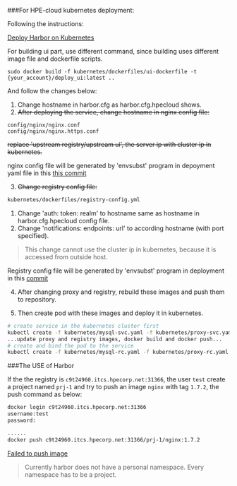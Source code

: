 ###For HPE-cloud kubernetes deployment:

Following the instructions:

[Deploy Harbor on Kubernetes](../docs/kubernetes_deployment.md)

For building ui part, use different command, since building uses different image file and dockerfile scripts.
```
sudo docker build -f kubernetes/dockerfiles/ui-dockerfile -t {your_account}/deploy_ui:latest ..
```

And follow the changes below:

1. Change hostname in harbor.cfg as harbor.cfg.hpecloud shows.
2. ~~After deploying the service, change hostname in nginx config file:~~
  ```
  config/nginx/nginx.conf
  config/nginx/nginx.https.conf
  ```
  ~~replace 'upstream registry/upstream ui', the server ip with cluster ip in kubernetes.~~
  
  nginx config file will be generated by 'envsubst' program in depoyment yaml file in this [this commit](https://github.hpe.com/liang-huang/harbor/commit/9c240eaafeed87b726b15e51f87df72998a3dd96)

3. ~~Change registry config file:~~
  ```bash
  kubernetes/dockerfiles/registry-config.yml
  ```
  1. Change 'auth: token: realm' to hostname same as hostname in harbor.cfg.hpecloud config file.
  2. Change 'notifications: endpoints: url' to according hostname (with port specified).
  
  >This change cannot use the cluster ip in kubernetes, because it is accessed from outside host.
  
  Registry config file will be generated by 'envsubst' program in deployment in this [commit](https://github.hpe.com/liang-huang/harbor/commit/a7a35c7762d622327e6c02b1710050a89856fb11)

4. After changing proxy and registry, rebuild these images and push them to repository.

5. Then create pod with these images and deploy it in kubernetes.
  ```bash
  # create service in the kubernetes cluster first
  kubectl create -f kubernetes/mysql-svc.yaml -f kubernetes/proxy-svc.yaml -f kubernetes/registry-svc.yaml -f kubernetes/ui-svc.yaml
  ...update proxy and registry images, docker build and docker push...
  # create and bind the pod to the service
  kubectl create -f kubernetes/mysql-rc.yaml -f kubernetes/proxy-rc.yaml -f kubernetes/registry-rc.yaml -f kubernetes/ui-rc.yaml
  ```

###The USE of Harbor

If the the registry is `c9t24960.itcs.hpecorp.net:31366`, the user `test` create a project named `prj-1` and try to push an image `nginx` with tag `1.7.2`, the push command as below:
```bash
docker login c9t24960.itcs.hpecorp.net:31366
username:test
password:

......
docker push c9t24960.itcs.hpecorp.net:31366/prj-1/nginx:1.7.2
```
[Failed to push image](https://github.com/vmware/harbor/issues/80)
>Currently harbor does not have a personal namespace. Every namespace has to be a project.
